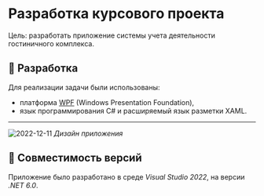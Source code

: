 # Разработка курсового проекта

Цель: разработать приложение системы учета деятельности гостиничного комплекса. 

## :wrench: Разработка
Для реализации задачи были использованы:
+ платформа [WPF](https://github.com/dotnet/wpf) (Windows Presentation Foundation), 
+ язык программирования C# и расширяемый язык разметки XAML.

___
![2022-12-11](https://user-images.githubusercontent.com/92149088/206928394-837baa9b-dfcc-4b8d-8755-d603236bb724.png)
*Дизайн приложения*



## :bookmark_tabs: Совместимость версий
Приложение было разработано в среде *Visual Studio 2022*, на версии *.NET 6.0*.
